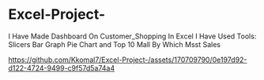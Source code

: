 # Excel-Project-
I Have Made Dashboard On Customer_Shopping In Excel 
I Have Used Tools: Slicers Bar Graph Pie Chart and Top 10 Mall By Which Msst Sales



https://github.com/Kkomal7/Excel-Project-/assets/170709790/0e197d92-d122-4724-9499-c9f57d5a74a4

